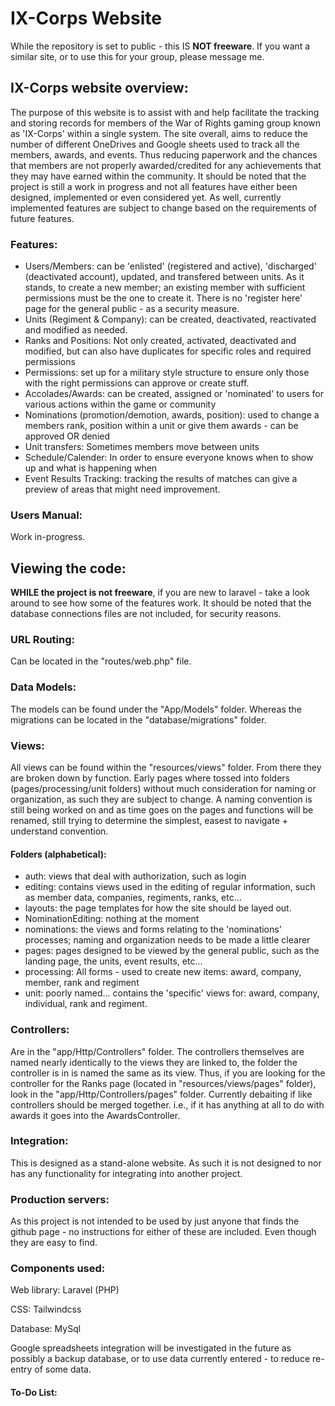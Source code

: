 # IX-Corps Website

While the repository is set to public - this IS **NOT freeware**. If you want a similar site, or to use this for your group, please message me.

## IX-Corps website overview:
The purpose of this website is to assist with and help facilitate the tracking and storing records for members of the War of Rights gaming group known as 'IX-Corps' within a single system. The site overall, aims to reduce the number of different OneDrives and Google sheets used to track all the members, awards, and events. Thus reducing paperwork and the chances that members are not properly awarded/credited for any achievements that they may have earned within the community. It should be noted that the project is still a work in progress and not all features have either been designed, implemented or even considered yet. As well, currently implemented features are subject to change based on the requirements of future features.

### Features:
 - Users/Members: can be 'enlisted' (registered and active), 'discharged' (deactivated account), updated, and transfered between units. As it stands, to create a new member; an existing member with sufficient permissions must be the one to create it. There is no 'register here' page for the general public - as a security measure.
 - Units (Regiment & Company): can be created, deactivated, reactivated and modified as needed.
 - Ranks and Positions: Not only created, activated, deactivated and modified, but can also have duplicates for specific roles and required permissions
 - Permissions: set up for a military style structure to ensure only those with the right permissions can approve or create stuff.
 - Accolades/Awards: can be created, assigned or 'nominated' to users for various actions within the game or community 
 - Nominations (promotion/demotion, awards, position): used to change a members rank, position within a unit or give them awards - can be approved OR denied
 - Unit transfers: Sometimes members move between units 
 - Schedule/Calender: In order to ensure everyone knows when to show up and what is happening when
 - Event Results Tracking: tracking the results of matches can give a preview of areas that might need improvement.

### Users Manual:
Work in-progress.

## Viewing the code:
**WHILE the project is not freeware**, if you are new to laravel - take a look around to see how some of the features work. It should be noted that the database connections files are not included, for security reasons.

### URL Routing:
Can be located in the "routes/web.php" file. 

### Data Models:
The models can be found under the "App/Models" folder. Whereas the migrations can be located in the "database/migrations" folder.

### Views:
All views can be found within the "resources/views" folder. From there they are broken down by function. Early pages where tossed into folders (pages/processing/unit folders) without much consideration for naming or organization, as such they are subject to change. A naming convention is still being worked on and as time goes on the pages and functions will be renamed, still trying to determine the simplest, easest to navigate + understand convention.

 #### Folders (alphabetical):
  - auth: views that deal with authorization, such as login
  - editing: contains views used in the editing of regular information, such as member data, companies, regiments, ranks, etc...
  - layouts: the page templates for how the site should be layed out.
  - NominationEditing: nothing at the moment
  - nominations: the views and forms relating to the 'nominations' processes; naming and organization needs to be made a little clearer
  - pages: pages designed to be viewed by the general public, such as the landing page, the units, event results, etc...
  - processing: All forms - used to create new items: award, company, member, rank and regiment
  - unit: poorly named... contains the 'specific' views for: award, company, individual, rank and regiment.

### Controllers:
Are in the "app/Http/Controllers" folder. The controllers themselves are named nearly identically to the views they are linked to, the folder the controller is in is named the same as its view. Thus, if you are looking for the controller for the Ranks page (located in "resources/views/pages" folder), look in the "app/Http/Controllers/pages" folder. Currently debaiting if like controllers should be merged together. i.e., if it has anything at all to do with awards it goes into the AwardsController.

### Integration:
This is designed as a stand-alone website. As such it is not designed to nor has any functionality for integrating into another project.

### Production servers:
As this project is not intended to be used by just anyone that finds the github page - no instructions for either of these are included. Even though they are easy to find.

### Components used:
Web library: Laravel (PHP)

CSS: Tailwindcss

Database: MySql

Google spreadsheets integration will be investigated in the future as possibly a backup database, or to use data currently entered - to reduce re-entry of some data.


#### To-Do List:
